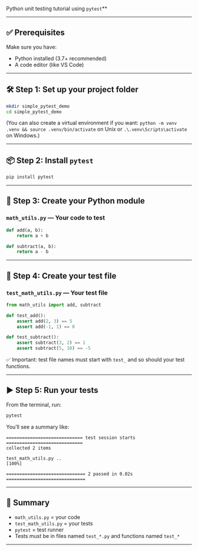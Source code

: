 Python unit testing tutorial using `pytest`**

---

## ✅ Prerequisites

Make sure you have:
- Python installed (3.7+ recommended)
- A code editor (like VS Code)

---

## 🛠️ Step 1: Set up your project folder

```bash
mkdir simple_pytest_demo
cd simple_pytest_demo
```

(You can also create a virtual environment if you want: `python -m venv .venv && source .venv/bin/activate` on Unix or `.\.venv\Scripts\activate` on Windows.)

---

## 📦 Step 2: Install `pytest`

```bash
pip install pytest
```

---

## 📁 Step 3: Create your Python module

### `math_utils.py` — Your code to test

```python
def add(a, b):
    return a + b

def subtract(a, b):
    return a - b
```

---

## 🧪 Step 4: Create your test file

### `test_math_utils.py` — Your test file

```python
from math_utils import add, subtract

def test_add():
    assert add(2, 3) == 5
    assert add(-1, 1) == 0

def test_subtract():
    assert subtract(3, 2) == 1
    assert subtract(5, 10) == -5
```

✅ Important: test file names must start with `test_` and so should your test functions.

---

## ▶️ Step 5: Run your tests

From the terminal, run:

```bash
pytest
```

You’ll see a summary like:

```
============================= test session starts =============================
collected 2 items

test_math_utils.py ..                                                 [100%]

============================== 2 passed in 0.02s ==============================
```

---

## 📝 Summary
- `math_utils.py` = your code
- `test_math_utils.py` = your tests
- `pytest` = test runner
- Tests must be in files named `test_*.py` and functions named `test_*`

---

